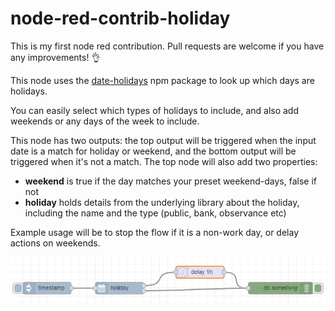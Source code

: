 # node-red-contrib-holiday

This is my first node red contribution. Pull requests are welcome if you have any improvements! :ok_hand:

This node uses the [date-holidays](https://www.npmjs.com/package/date-holidays) npm package to look up which days are holidays. 

You can easily select which types of holidays to include, and also add weekends or any days of the week to include.

This node has two outputs: the top output will be triggered when the input date is a match for holiday or weekend, and the bottom output will be triggered when it's not a match.
The top node will also add two properties:
* **weekend** is true if the day matches your preset weekend-days, false if not
* **holiday** holds details from the underlying library about the holiday, including the name and the type (public, bank, observance etc)

Example usage will be to stop the flow if it is a non-work day, or delay actions on weekends.

![example](img/example.png)
